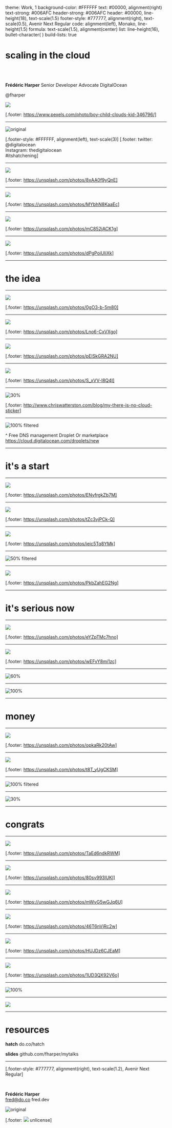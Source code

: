 theme: Work, 1
background-color: #FFFFFF
text: #00000, alignment(right)
text-strong: #006AFC
header-strong: #006AFC
header: #00000, line-height(18), text-scale(1.5)
footer-style: #777777, alignment(right), text-scale(0.5), Avenir Next Regular
code: alignment(left), Monako, line-height(1.5)
formula: text-scale(1.5), alignment(center)
list: line-height(16), bullet-character( )
build-lists: true

<!---

Scaling in the cloud

45 minutes

-->

# scaling in the cloud

<br>
<br>

**Frédéric Harper**
Senior Developer Advocate
DigitalOcean

@fharper

![](../images/kid-superhero.jpg)

[.footer: https://www.pexels.com/photo/boy-child-clouds-kid-346796/]

---

<!--- Giveaway -->

![original](../images/do-sammy-slippers.jpeg)

[.footer-style: #FFFFFF, alignment(left), text-scale(3)]
[.footer: twitter: @digitalocean <br/>Instagram: thedigitalocean  <br/>\#itshatchening]

---

<!--- Devs? -->

![](../images/question.jpg)

[.footer: https://unsplash.com/photos/8xAA0f9yQnE]

---

<!--- So you want to create a startup -->

![](../images/boss.jpg)

[.footer: https://unsplash.com/photos/MYbhN8KaaEc]

---

<!--- It's not easy -->

![](../images/crazy.jpg)

[.footer: https://unsplash.com/photos/mC852jACK1g]

---

<!--- Let me take you to the journey -->

![](../images/roads.jpg)

[.footer: https://unsplash.com/photos/dPgPoiUIiXk]

---

<!--- Section -->

# **the idea**

---

<!--- You want to focus on what's important -->

![](../images/focus.jpg)

[.footer: https://unsplash.com/photos/0gO3-b-5m80]

---

<!--- Quick website -->

![](../images/running.jpg)

[.footer: https://unsplash.com/photos/Lno6-CxVXgo]

---

<!--- No money -->

![](../images/nomoney.jpg)

[.footer: https://unsplash.com/photos/pElSkGRA2NU]

---

<!--- Still, no compromise -->

![](../images/good.jpg)

[.footer: https://unsplash.com/photos/S_xVV-l8Q4I]

---

<!--- There is no cloud -->

![30%](../images/no-cloud.png)

[.footer: http://www.chriswatterston.com/blog/my-there-is-no-cloud-sticker]

---

<!--- Demo: droplet -->

![100% filtered](../images/do-droplets.png)

^
Free DNS management
Droplet
Or marketplace
https://cloud.digitalocean.com/droplets/new

---

<!--- Section -->

# **it's a start**

---

<!--- Stuck with your CEO -->

![](../images/ceo.jpg)

[.footer: https://unsplash.com/photos/ENyfrgkZb7M]

---

<!--- Working on the MVP -->

![](../images/storyboard.jpg)

[.footer: https://unsplash.com/photos/tZc3vjPCk-Q]

---

<!--- You want to focus on what's important -->

![](../images/code.jpg)

[.footer: https://unsplash.com/photos/ieic5Tq8YMk]

---

<!--- Demo: Infrastructure as Code -->

![50% filtered](../images/terraform-icon.png)

---

<!--- Managing databases? -->

![](../images/library.jpg)

[.footer: https://unsplash.com/photos/PkbZahEG2Ng]

---

<!--- Section -->

# **it's serious now**

---

<!--- Meeting with VC -->

![](../images/atm.jpg)

[.footer: https://unsplash.com/photos/eYZpTMc7hno]

---

<!--- You start acquiring new users -->

![](../images/waitingline.jpg)

[.footer: https://unsplash.com/photos/wEFvY8mi1zc]

---

<!--- Load balancers -->

![60%](../images/load-balancers.png)

---

<!--- Full architecture -->

![100%](../images/full-architecture.gif)

---

<!--- Section -->

# **money**

---

<!--- On your way to be the next unicorn -->

![](../images/unicorn.jpg)

[.footer: https://unsplash.com/photos/opkaRk20tAw]

---

<!--- Shit got real -->

![](../images/everythingisfine.jpg)

[.footer: https://unsplash.com/photos/t8T_yUgCKSM]

---

<!--- Kubernetes -->

![100% filtered](../images/do-k8s.png)

---

<!--- Kubernetes -->

![30%](../images/kubernetes-diagram.png)

---



<!--- Section -->

# **congrats**

---

<!--- Not always perfect scenario : building blocks -->

![](../images/lego.jpg)

[.footer: https://unsplash.com/photos/TaEd6ndkRWM]

---

<!--- Let's be honest: you can do this on all cloud -->

![](../images/clouds.jpg)

[.footer: https://unsplash.com/photos/80sv993lUKI]

---

<!--- What is making us great, it's easy -->

![](../images/easy.jpg)

[.footer: https://unsplash.com/photos/mWvG5wGJq6U]

---

<!--- You can do all this at the command line -->

![](../images/command.jpg)

[.footer: https://unsplash.com/photos/46T6nVjRc2w]

---

<!--- You also have monitoring -->

![](../images/dashboard.jpg)

[.footer: https://unsplash.com/photos/HUJDz6CJEaM]

---

<!--- Inexpensive & predictable -->

![](../images/fortuneteller.jpg)

[.footer: https://unsplash.com/photos/1UD3QX92V6o]

---

<!--- Hatch -->

![100%](../images/do-hatch.png)

---

<!--- Hatch benefits -->

![](../images/do-hatch-benefits.png)

---

<!--- resources -->

# resources

**hatch**
do.co/hatch

**slides**
github.com/fharper/mytalks

---

<!--- questions & thanks -->

[.footer-style: #777777, alignment(right), text-scale(1.2), Avenir Next Regular]

<br/>

**Frédéric Harper**
<br/>
fred@do.co
fred.dev

![original](../images/fharper.jpg)

[.footer: ![](../images/unlicense.png) unlicense]